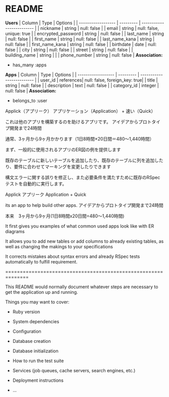 # README

<!-- DEVEKOPMENT UNDER PROGRESS -->
**Users**
| Column             | Type      | Options                   |
| ------------------ | --------- | ------------------------- |
| nickname           | string    | null: false               |
| email              | string    | null: false, unique: true |
| encrypted_password | string    | null: false               |
| last_name          | string    | null: false               |
| first_name         | string    | null: false               |
| last_name_kana     | string    | null: false               |
| first_name_kana    | string    | null: false               |
| birthdate          | date      | null: false               |
| city               | string    | null: false               |
| street             | string    | null: false               |
| building_name      | string    |                           |
| phone_number       | string    | null: false               |
**Association:**
- has_many :apps

**Apps**
| Column             | Type      | Options                   |
| ------------------ | --------- | ------------------------- |
| user_id            | references| null: false, foreign_key: true|
| title               | string    | null: false               |
| description        | text      | null: false               |
| category_id        | integer   | null: false               |
**Association:**
- belongs_to :user
<!-- DEVEKOPMENT UNDER PROGRESS -->

Applick（アプリーク）
アプリケーション（Application） + 速い（Quick）

これは他のアプリを構築するのを助けるアプリです。
アイデアからプロトタイプ開発まで24時間

通常、3ヶ月から9ヶ月かかります（1日8時間×20日間＝480〜1,440時間）

まず、一般的に使用されるアプリのER図の例を提供します

既存のテーブルに新しいテーブルを追加したり、既存のテーブルに列を追加したり、要件に合わせてマーキングを変更したりできます

構文エラーに関する誤りを修正し、また必要条件を満たすために既存のRSpecテストを自動的に実行します。

  Applick  アプリーク
  Application + Quick 

  its an app to help build other apps.
  アイデアからプロトタイプ開発まで24時間

  本来　3ヶ月から9ヶ月(1日8時間x20日間=480〜1,440時間)

  It first gives you examples of what common used apps look like with ER diagrams

  It allows you to add new tables or add columns to already existing tables, as well as changing the makings to your specifications 

  It corrects mistakes about syntax errors and  already  RSpec tests automatically to fulfill requirement.

==============================================================

This README would normally document whatever steps are necessary to get the
application up and running.

Things you may want to cover:

* Ruby version

* System dependencies

* Configuration

* Database creation

* Database initialization

* How to run the test suite

* Services (job queues, cache servers, search engines, etc.)

* Deployment instructions

* ...
